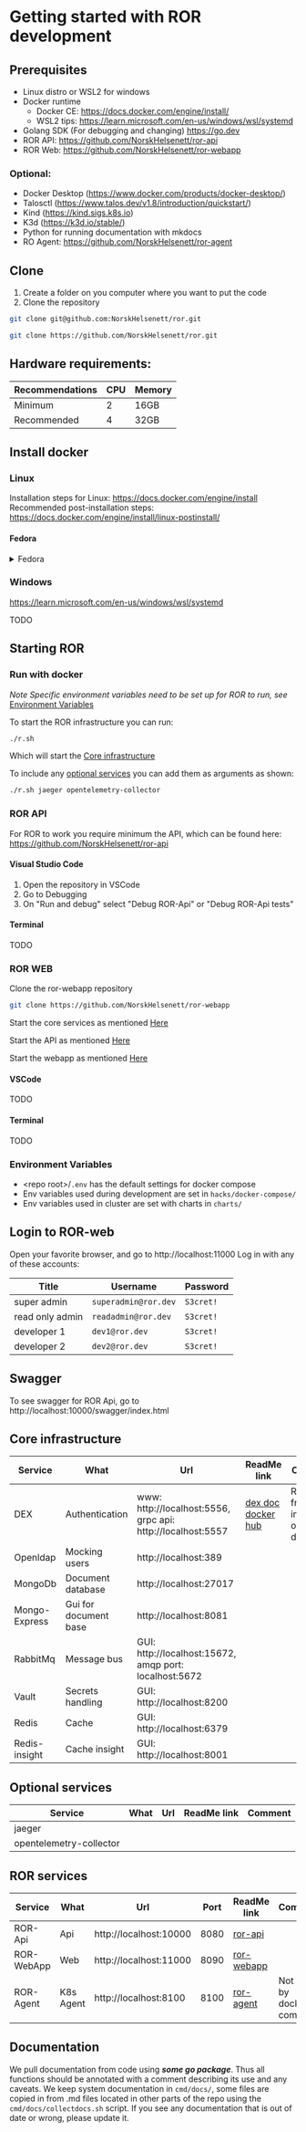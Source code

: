 # Getting started with ROR development

## Prerequisites

-   Linux distro or WSL2 for windows
-   Docker runtime
    - Docker CE: https://docs.docker.com/engine/install/ 
    - WSL2 tips: https://learn.microsoft.com/en-us/windows/wsl/systemd
-   Golang SDK (For debugging and changing) https://go.dev
- ROR API: https://github.com/NorskHelsenett/ror-api
- ROR Web: https://github.com/NorskHelsenett/ror-webapp

### Optional:
-   Docker Desktop (https://www.docker.com/products/docker-desktop/)
-   Talosctl (https://www.talos.dev/v1.8/introduction/quickstart/)
-   Kind (https://kind.sigs.k8s.io)
-   K3d (https://k3d.io/stable/)
-   Python for running documentation with mkdocs
-   RO Agent: https://github.com/NorskHelsenett/ror-agent

## Clone

1.  Create a folder on you computer where you want to put the code
2.  Clone the repository
```bash
git clone git@github.com:NorskHelsenett/ror.git
```

```bash
git clone https://github.com/NorskHelsenett/ror.git
```

## Hardware requirements:

| Recommendations | CPU | Memory |
| --------------  | --  | -----  |
| Minimum         | 2   | 16GB   |
| Recommended     | 4   | 32GB   |

## Install docker

### Linux
Installation steps for Linux:
https://docs.docker.com/engine/install
Recommended post-installation steps:
https://docs.docker.com/engine/install/linux-postinstall/

#### Fedora
<details>
  <summary>Fedora</summary>

### Installations:
    
```bash
sudo dnf -y install dnf-plugins-core
sudo dnf-3 config-manager --add-repo https://download.docker.com/linux/fedora/docker-ce.repo
```

:warning: if you receive errors like this, you might have an old Docker installation already installed:
```bash
- package docker-ce-3:27.3.1-1.fc40.x86_64 from docker-ce-stable conflicts with docker provided by moby-engine-24.0.5-4.fc40.x86_64 from fedora
- package moby-engine-24.0.5-4.fc40.x86_64 from fedora conflicts with docker-ce provided by docker-ce-3:27.3.1-1.fc40.x86_64 from docker-ce-stable
```

#### Install the Docker Engine

```bash
sudo dnf install docker-ce docker-ce-cli containerd.io docker-buildx-plugin docker-compose-plugin
```

#### Start the Docker engine

```bash
sudo systemctl enable --now docker
```

#### (Optional) Install Docker auto-complete 

https://docs.docker.com/engine/cli/completion/

#### (Optional) Test the docker installation 

```bash
sudo docker run hello-world
```

#### Manage Dockker as a non-root

Doc reference: https://docs.docker.com/engine/install/linux-postinstall/

#### Create the docker group.

```bash
sudo groupadd docker
```

#### Add your user to the docker group.

```bash
sudo usermod -aG docker $USER
```

Log out and log back in so that your group membership is re-evaluated.
:warning: If you're running Linux in a virtual machine, it may be necessary to restart the virtual machine for changes to take effect.

#### Verify

```bash
docker run hello-world
```

</details>

### Windows

https://learn.microsoft.com/en-us/windows/wsl/systemd

TODO

## Starting ROR

### Run with docker

*Note Specific environment variables need to be set up for ROR to run, see* [Environment Variables](#Environment-Variables)

To start the ROR infrastructure you can run:

```bash
./r.sh
```

Which will start the [Core infrastructure](#Core-infrastructure)

To include any [optional services](#Optional-services) you can add them as arguments as shown:

```bash
./r.sh jaeger opentelemetry-collector
```
  
### ROR API

For ROR to work you require minimum the API, which can be found here:
https://github.com/NorskHelsenett/ror-api

#### Visual Studio Code

1. Open the repository in VSCode
2. Go to Debugging
3. On "Run and debug" select "Debug ROR-Api" or "Debug ROR-Api tests"

#### Terminal

TODO

### ROR WEB

Clone the ror-webapp repository

```bash
git clone https://github.com/NorskHelsenett/ror-webapp
```

Start the core services as mentioned [Here](#Starting-ROR)

Start the API as mentioned [Here](#ROR-API)

Start the webapp as mentioned [Here](https://github.com/NorskHelsenett/ror-webapp)

#### VSCode

TODO

#### Terminal

TODO

### Environment Variables

-   &lt;repo root&gt;/`.env` has the default settings for docker compose
-   Env variables used during development are set in `hacks/docker-compose/`
-   Env variables used in cluster are set with charts in `charts/`

## Login to ROR-web

Open your favorite browser, and go to http://localhost:11000
Log in with any of these accounts:

| Title           | Username             | Password  |
| --------------- | -------------------- | --------- |
| super admin     | `superadmin@ror.dev` | `S3cret!` |
| read only admin | `readadmin@ror.dev`  | `S3cret!` |
| developer 1     | `dev1@ror.dev`       | `S3cret!` |
| developer 2     | `dev2@ror.dev`       | `S3cret!` |


## Swagger

To see swagger for ROR Api, go to http://localhost:10000/swagger/index.html

## Core infrastructure

| Service       | What                  | Url                                                         | ReadMe link                                                                           | Comment                                     |
| ------------- | --------------------- | ----------------------------------------------------------- | ------------------------------------------------------------------------------------- | ------------------------------------------- |
| DEX           | Authentication        | www: http://localhost:5556, grpc api: http://localhost:5557 | [dex doc](https://dexidp.io/docs/) [docker hub](https://hub.docker.com/r/bitnami/dex) | Reachable from inside and outside of docker |
| Openldap      | Mocking users         | http://localhost:389                                        |                                                                                       |                                             |
| MongoDb       | Document database     | http://localhost:27017                                      |                                                                                       |                                             |
| Mongo-Express | Gui for document base | http://localhost:8081                                       |                                                                                       |                                             |
| RabbitMq      | Message bus           | GUI: http://localhost:15672, amqp port: localhost:5672      |                                                                                       |                                             |
| Vault         | Secrets handling      | GUI: http://localhost:8200                                  |                                                                                       |                                             |
| Redis         | Cache                 | GUI: http://localhost:6379                                  |                                                                                       |                                             |
| Redis-insight | Cache insight         | GUI: http://localhost:8001                                  |                                                                                       |                                             |

## Optional services

 Service                  | What                  | Url                                                                | ReadMe link                                                                           | Comment                                     |
| ----------------------- | --------------------- | ------------------------------------------------------------------ | ------------------------------------------------------------------------------------- | ------------------------------------------- |
| jaeger                  |                       |                                                                    |                                                                                       |                                             |
| opentelemetry-collector |                       |                                                                    |                                                                                       |                                             |

## ROR services

| Service    | What      | Url                    | Port | ReadMe link                                                | Comment                   |
| ---------  | --------- | ---------------------- | ---- | ---------------------------------------------------------- | ------------------------- |
| ROR-Api    | Api       | http://localhost:10000 | 8080 | [ror-api](https://github.com/NorskHelsenett/ror-api)       |                           |
| ROR-WebApp | Web       | http://localhost:11000 | 8090 | [ror-webapp](https://github.com/NorskHelsenett/ror-webapp) |                           |
| ROR-Agent  | K8s Agent | http://localhost:8100  | 8100 | [ror-agent](https://github.com/NorskHelsenett/ror-agent)   | Not run by docker-compose |

## Documentation

We pull documentation from code using **_some go package_**. Thus all functions should be annotated with a comment describing its use and any caveats. We keep system documentation in `cmd/docs/`, some files are copied in from .md files located in other parts of the repo using the `cmd/docs/collectdocs.sh` script. If you see any documentation that is out of date or wrong, please update it.
